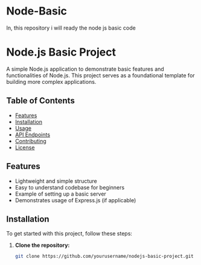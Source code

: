 # Node-Basic
In, this repository i will ready the node js basic code
# Node.js Basic Project

A simple Node.js application to demonstrate basic features and functionalities of Node.js. This project serves as a foundational template for building more complex applications.

## Table of Contents

- [Features](#features)
- [Installation](#installation)
- [Usage](#usage)
- [API Endpoints](#api-endpoints)
- [Contributing](#contributing)
- [License](#license)

## Features

- Lightweight and simple structure
- Easy to understand codebase for beginners
- Example of setting up a basic server
- Demonstrates usage of Express.js (if applicable)

## Installation

To get started with this project, follow these steps:

1. **Clone the repository:**
   ```bash
   git clone https://github.com/yourusername/nodejs-basic-project.git
